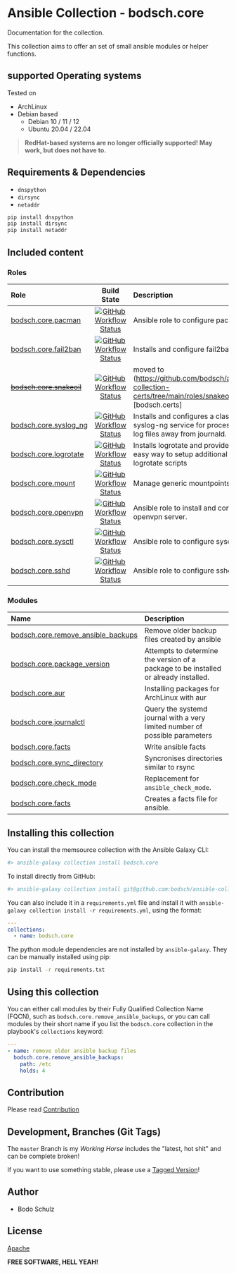 # Ansible Collection - bodsch.core

Documentation for the collection.

This collection aims to offer an set of small ansible modules or helper functions.

## supported Operating systems

Tested on

* ArchLinux
* Debian based
    - Debian 10 / 11 / 12
    - Ubuntu 20.04 / 22.04

> **RedHat-based systems are no longer officially supported! May work, but does not have to.**


## Requirements & Dependencies

- `dnspython`
- `dirsync`
- `netaddr`

```bash
pip install dnspython
pip install dirsync
pip install netaddr
```

## Included content


### Roles

| Role                                                                       | Build State | Description |
|:---------------------------------------------------------------------------| :---------: | :----       |
| [bodsch.core.pacman](./roles/pacman/README.md)                             | [![GitHub Workflow Status](https://img.shields.io/github/actions/workflow/status/bodsch/ansible-collection-core/pacman.yml?branch=main)][pacman] | Ansible role to configure pacman. |
| [bodsch.core.fail2ban](./roles/fail2ban/README.md)                         | [![GitHub Workflow Status](https://img.shields.io/github/actions/workflow/status/bodsch/ansible-collection-core/fail2ban.yml?branch=main)][fail2ban] | Installs and configure fail2ban |
| ~~[bodsch.core.snakeoil](./roles/snakeoil/README.md)~~                     | [![GitHub Workflow Status](https://img.shields.io/github/actions/workflow/status/bodsch/ansible-collection-core/snakeoil.yml?branch=main)][snakeoil] | moved to (https://github.com/bodsch/ansible-collection-certs/tree/main/roles/snakeoil)[bodsch.certs] |
| [bodsch.core.syslog_ng](./roles/syslog_ng/README.md)                       | [![GitHub Workflow Status](https://img.shields.io/github/actions/workflow/status/bodsch/ansible-collection-core/syslog_ng.yml?branch=main)][syslog_ng] | Installs and configures a classic syslog-ng service for processing log files away from journald. |
| [bodsch.core.logrotate](./roles/logrotate/README.md)                       | [![GitHub Workflow Status](https://img.shields.io/github/actions/workflow/status/bodsch/ansible-collection-core/logrotate.yml?branch=main)][logrotate] | Installs logrotate and provides an easy way to setup additional logrotate scripts |
| [bodsch.core.mount](./roles/mount/README.md)                               | [![GitHub Workflow Status](https://img.shields.io/github/actions/workflow/status/bodsch/ansible-collection-core/mount.yml?branch=main)][mount] | Manage generic mountpoints |
| [bodsch.core.openvpn](./roles/openvpn/README.md)                           | [![GitHub Workflow Status](https://img.shields.io/github/actions/workflow/status/bodsch/ansible-collection-core/openvpn.yml?branch=main)][openvpn] | Ansible role to install and configure openvpn server. |
| [bodsch.core.sysctl](./roles/sysctl/README.md)                             | [![GitHub Workflow Status](https://img.shields.io/github/actions/workflow/status/bodsch/ansible-collection-core/sysctl.yml?branch=main)][sysctl] | Ansible role to configure sysctl. |
| [bodsch.core.sshd](./roles/sshd/README.md)                                 | [![GitHub Workflow Status](https://img.shields.io/github/actions/workflow/status/bodsch/ansible-collection-core/sshd.yml?branch=main)][sshd] | Ansible role to configure sshd. |

[pacman]: https://github.com/bodsch/ansible-collection-core/actions/workflows/pacman.yml
[fail2ban]: https://github.com/bodsch/ansible-collection-core/actions/workflows/fail2ban.yml
[snakeoil]: https://github.com/bodsch/ansible-collection-core/actions/workflows/snakeoil.yml
[syslog_ng]: https://github.com/bodsch/ansible-collection-core/actions/workflows/syslog_ng.yml
[logrotate]: https://github.com/bodsch/ansible-collection-core/actions/workflows/logrotate.yml
[mount]: https://github.com/bodsch/ansible-collection-core/actions/workflows/mount.yml
[openvpn]: https://github.com/bodsch/ansible-collection-core/actions/workflows/openvpn.yml
[sysctl]: https://github.com/bodsch/ansible-collection-core/actions/workflows/sysctl.yml
[sshd]: https://github.com/bodsch/ansible-collection-core/actions/workflows/sshd.yml

### Modules

| Name                      | Description |
|:--------------------------|:----|
| [bodsch.core.remove_ansible_backups](./plugins/modules/remove_ansible_backups.py) | Remove older backup files created by ansible |
| [bodsch.core.package_version](./plugins/modules/package_version.py)               | Attempts to determine the version of a package to be installed or already installed. |
| [bodsch.core.aur](./plugins/modules/aur.py)                                       | Installing packages for ArchLinux with aur |
| [bodsch.core.journalctl](./plugins/modules/journalctl.py)                         | Query the systemd journal with a very limited number of possible parameters |
| [bodsch.core.facts](./plugins/modules/facts.py)                                   | Write ansible facts |
| [bodsch.core.sync_directory](./plugins/modules/sync_directory.py)                 | Syncronises directories similar to rsync |
| [bodsch.core.check_mode](./plugins/modules/check_mode.py)                         | Replacement for `ansible_check_mode`. |
| [bodsch.core.facts](./plugins/modules/facts.py)                                   | Creates a facts file for ansible. |



## Installing this collection

You can install the memsource collection with the Ansible Galaxy CLI:

```bash
#> ansible-galaxy collection install bodsch.core
```

To install directly from GitHub:

```bash
#> ansible-galaxy collection install git@github.com:bodsch/ansible-collection-core.git
```


You can also include it in a `requirements.yml` file and install it with `ansible-galaxy collection install -r requirements.yml`, using the format:

```yaml
---
collections:
  - name: bodsch.core
```

The python module dependencies are not installed by `ansible-galaxy`.  They can
be manually installed using pip:

```bash
pip install -r requirements.txt
```

## Using this collection


You can either call modules by their Fully Qualified Collection Name (FQCN), such as `bodsch.core.remove_ansible_backups`, 
or you can call modules by their short name if you list the `bodsch.core` collection in the playbook's `collections` keyword:



```yaml
---
- name: remove older ansible backup files
  bodsch.core.remove_ansible_backups:
    path: /etc
    holds: 4
```


## Contribution

Please read [Contribution](CONTRIBUTING.md)

## Development,  Branches (Git Tags)

The `master` Branch is my *Working Horse* includes the "latest, hot shit" and can be complete broken!

If you want to use something stable, please use a [Tagged Version](https://github.com/bodsch/ansible-collection-core/tags)!


## Author

- Bodo Schulz

## License

[Apache](LICENSE)

**FREE SOFTWARE, HELL YEAH!**
